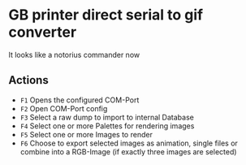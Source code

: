# GB printer direct serial to gif converter
It looks like a notorius commander now

## Actions
* `F1` Opens the configured COM-Port
* `F2` Open COM-Port config
* `F3` Select a raw dump to import to internal Database
* `F4` Select one or more Palettes for rendering images
* `F5` Select one or more Images to render
* `F6` Choose to export selected images as animation, single files or combine into a RGB-Image (if exactly three images are selected) 
